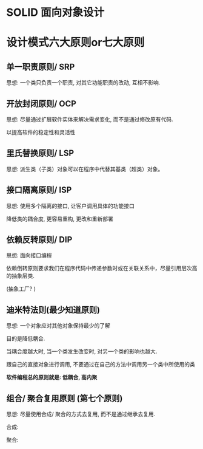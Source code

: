 # SOLID 面向对象设计


# 设计模式六大原则or七大原则

## 单一职责原则/ SRP
思想: 一个类只负责一个职责, 对其它功能职责的改动, 互相不影响. 

## 开放封闭原则/ OCP
思想: 尽量通过扩展软件实体来解决需求变化, 而不是通过修改原有代码.

以提高软件的稳定性和灵活性

## 里氏替换原则/ LSP
思想: 派生类（子类）对象可以在程序中代替其基类（超类）对象。

## 接口隔离原则/ ISP
思想: 使用多个隔离的接口, 让客户调用具体的功能接口

降低类的耦合度, 更容易重构, 更改和重新部署

## 依赖反转原则/ DIP
思想: 面向接口编程

依赖倒转原则要求我们在程序代码中传递参数时或在关联关系中，尽量引用层次高的抽象层类.

(抽象工厂? )

## 迪米特法则(最少知道原则)
思想: 一个对象应对其他对象保持最少的了解

目的是降低耦合. 

当耦合度越大时, 当一个类发生改变时, 对另一个类的影响也越大.

跟自己的直接对象进行调用, 不要通过在自己的方法中调用另一个类中所使用的类

**软件编程总的原则就是: 低耦合, 高内聚**


## 组合/ 聚合复用原则 (第七个原则)
思想: 尽量使用合成/ 聚合的方式去复用, 而不是通过继承去复用. 

合成: 

聚合: 

